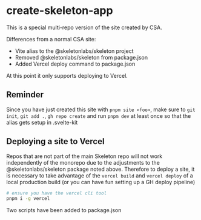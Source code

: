 # create-skeleton-app

This is a special multi-repo version of the site created by CSA.

Differences from a normal CSA site:

-   Vite alias to the @skeletonlabs/skeleton project
-   Removed @skeletonlabs/skeleton from package.json
-   Added Vercel deploy command to package.json

At this point it only supports deploying to Vercel.

## Reminder

Since you have just created this site with `pnpm site <foo>`, make sure to `git init`, `git add .`, `gh repo create` and run `pnpm dev` at least once so that the alias gets setup in .svelte-kit

## Deploying a site to Vercel

Repos that are not part of the main Skeleton repo will not work independently of the monorepo due to the adjustments to the @skeletonlabs/skeleton package noted above. Therefore to deploy a site, it is necessary to take advantage of the `vercel build` and `vercel deploy` of a local production build (or you can have fun setting up a GH deploy pipeline)

```bash
# ensure you have the vercel cli tool
pnpm i -g vercel
```

Two scripts have been added to package.json
